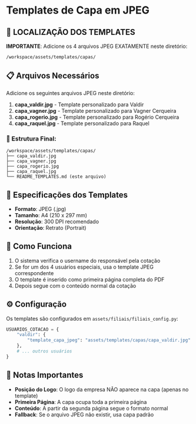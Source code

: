 # Templates de Capa em JPEG

## 📍 LOCALIZAÇÃO DOS TEMPLATES

**IMPORTANTE**: Adicione os 4 arquivos JPEG EXATAMENTE neste diretório:
```
/workspace/assets/templates/capas/
```

## 📋 Arquivos Necessários

Adicione os seguintes arquivos JPEG neste diretório:

1. **capa_valdir.jpg** - Template personalizado para Valdir
2. **capa_vagner.jpg** - Template personalizado para Vagner Cerqueira  
3. **capa_rogerio.jpg** - Template personalizado para Rogério Cerqueira
4. **capa_raquel.jpg** - Template personalizado para Raquel

### 📂 Estrutura Final:
```
/workspace/assets/templates/capas/
├── capa_valdir.jpg
├── capa_vagner.jpg  
├── capa_rogerio.jpg
├── capa_raquel.jpg
└── README_TEMPLATES.md (este arquivo)
```

## 📐 Especificações dos Templates

- **Formato**: JPEG (.jpg)
- **Tamanho**: A4 (210 x 297 mm)
- **Resolução**: 300 DPI recomendado
- **Orientação**: Retrato (Portrait)

## 🔧 Como Funciona

1. O sistema verifica o username do responsável pela cotação
2. Se for um dos 4 usuários especiais, usa o template JPEG correspondente
3. O template é inserido como primeira página completa do PDF
4. Depois segue com o conteúdo normal da cotação

## ⚙️ Configuração

Os templates são configurados em `assets/filiais/filiais_config.py`:

```python
USUARIOS_COTACAO = {
    "valdir": {
        "template_capa_jpeg": "assets/templates/capas/capa_valdir.jpg"
    },
    # ... outros usuários
}
```

## 📝 Notas Importantes

- **Posição do Logo**: O logo da empresa NÃO aparece na capa (apenas no template)
- **Primeira Página**: A capa ocupa toda a primeira página
- **Conteúdo**: A partir da segunda página segue o formato normal
- **Fallback**: Se o arquivo JPEG não existir, usa capa padrão